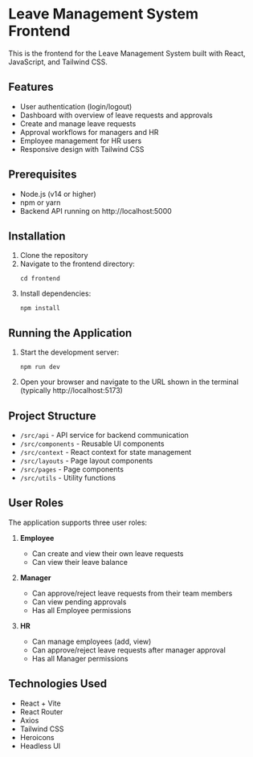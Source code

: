 # Leave Management System Frontend

This is the frontend for the Leave Management System built with React, JavaScript, and Tailwind CSS.

## Features

- User authentication (login/logout)
- Dashboard with overview of leave requests and approvals
- Create and manage leave requests
- Approval workflows for managers and HR
- Employee management for HR users
- Responsive design with Tailwind CSS

## Prerequisites

- Node.js (v14 or higher)
- npm or yarn
- Backend API running on http://localhost:5000

## Installation

1. Clone the repository
2. Navigate to the frontend directory:
   ```
   cd frontend
   ```
3. Install dependencies:
   ```
   npm install
   ```

## Running the Application

1. Start the development server:
   ```
   npm run dev
   ```
2. Open your browser and navigate to the URL shown in the terminal (typically http://localhost:5173)

## Project Structure

- `/src/api` - API service for backend communication
- `/src/components` - Reusable UI components
- `/src/context` - React context for state management
- `/src/layouts` - Page layout components
- `/src/pages` - Page components
- `/src/utils` - Utility functions

## User Roles

The application supports three user roles:

1. **Employee**
   - Can create and view their own leave requests
   - Can view their leave balance

2. **Manager**
   - Can approve/reject leave requests from their team members
   - Can view pending approvals
   - Has all Employee permissions

3. **HR**
   - Can manage employees (add, view)
   - Can approve/reject leave requests after manager approval
   - Has all Manager permissions

## Technologies Used

- React + Vite
- React Router
- Axios
- Tailwind CSS
- Heroicons
- Headless UI
